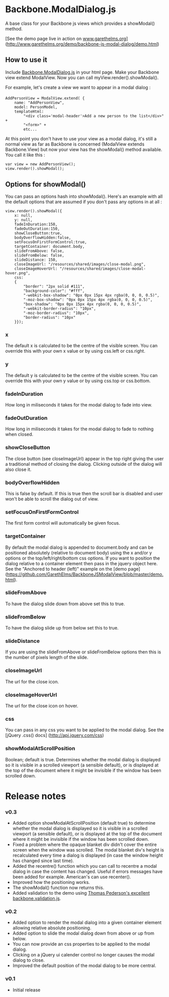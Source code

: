 # Backbone.ModalDialog.js

A base class for your Backbone js views which provides a showModal() method. 

[See the demo page live in action on www.garethelms.org] (http://www.garethelms.org/demo/backbone-js-modal-dialog/demo.html)

## How to use it

Include [Backbone.ModalDialog.js](https://github.com/GarethElms/BackboneJSModalView/blob/master/Backbone.ModalDialog.js) in your html page. Make your Backbone view extend ModalView. Now you can call myView.render().showModal().

For example, let's create a view we want to appear in a modal dialog :

####
	AddPersonView = ModalView.extend( {
		name: "AddPersonView",
		model: PersonModel,
		templateHtml:
			"<div class='modal-header'>Add a new person to the list</div>" +
			"<form>" +
			etc...

At this point you don't have to use your view as a modal dialog, it's still a normal view as far as Backbone is concerned (ModalView extends Backbone.View) but now your view has the showModal() method available. You call it like this :

	var view = new AddPersonView();
	view.render().showModal();

## Options for showModal()
You can pass an options hash into showModal(). Here's an example with all the default options that are assumed if you don't pass any options in at all :

	view.render().showModal({
		x: null,
        y: null,
		fadeInDuration:150,
		fadeOutDuration:150,
		showCloseButton:true,
		bodyOverflowHidden:false,
		setFocusOnFirstFormControl:true,
		targetContainer: document.body,
		slideFromAbove: false,
		slideFromBelow: false,
		slideDistance: 150,
		closeImageUrl: "/resources/shared/images/close-modal.png",
		closeImageHoverUrl: "/resources/shared/images/close-modal-hover.png",
		css:
		{
			"border": "2px solid #111",
			"background-color": "#fff",
			"-webkit-box-shadow": "0px 0px 15px 4px rgba(0, 0, 0, 0.5)",
			"-moz-box-shadow": "0px 0px 15px 4px rgba(0, 0, 0, 0.5)",
			"box-shadow": "0px 0px 15px 4px rgba(0, 0, 0, 0.5)",
			"-webkit-border-radius": "10px",
			"-moz-border-radius": "10px",
			"border-radius": "10px"
		}});

### x
The default x is calculated to be the centre of the visible screen. You can override this with your own x value or by using css.left or css.right.

### y
The default y is calculated to be the centre of the visible screen. You can override this with your own y value or by using css.top or css.bottom.
		
### fadeInDuration
How long in miliseconds it takes for the modal dialog to fade into view.

### fadeOutDuration
How long in miliseconds it takes for the modal dialog to fade to nothing when closed.

### showCloseButton
The close button (see closeImageUrl) appear in the top right giving the user a traditional method of closing the dialog. Clicking outside of the dialog will also close it.

### bodyOverflowHidden
This is false by default. If this is true then the scroll bar is disabled and user won't be able to scroll the dialog out of view.

### setFocusOnFirstFormControl
The first form control will automatically be given focus.

### targetContainer
By default the modal dialog is appended to document.body and can be positioned absolutely (relative to document body) using the x and/or y options or the top/left/right/bottom css options. If you want to position the dialog relative to a container element then pass in the jquery object here. See the "Anchored to header (left)" example on the [demo page] (https://github.com/GarethElms/BackboneJSModalView/blob/master/demo.html).

### slideFromAbove
To have the dialog slide down from above set this to true.

### slideFromBelow
To have the dialog slide up from below set this to true.

### slideDistance
If you are using the slideFromAbove or slideFromBelow options then this is the number of pixels length of the slide.

### closeImageUrl
The url for the close icon.

### closeImageHoverUrl
The url for the close icon on hover.

### css
You can pass in any css you want to be applied to the modal dialog. See the [jQuery .css() docs] (http://api.jquery.com/css)

### showModalAtScrollPosition
Boolean; default is true. Determines whether the modal dialog is displayed so it is visible in a scrolled viewport (a sensible default), or is displayed at the top of the document where it might be invisible if the window has been scrolled down.

# Release notes

### v0.3
* Added option showModalAtScrollPosition (default true) to determine whether the modal dialog is displayed so it is visible in a scrolled viewport (a sensible default), or is displayed at the top of the document where it might be invisible if the window has been scrolled down.
* Fixed a problem where the opaque blanket div didn't cover the entire screen when the window was scrolled. The modal blanket div's height is recalculated every time a dialog is displayed (in case the window height has changed since last time).
* Added the recentre() function which you can call to recentre a modal dialog in case the content has changed. Useful if errors messages have been added for example. American's can use recenter().
* Improved how the positioning works.
* The showModal() function now returns this.
* Added validation to the demo using [Thomas Pederson's excellent backbone.validation.js](https://github.com/thedersen/backbone.validation).

### v0.2
* Added option to render the modal dialog into a given container element allowing relative absolute positioning.
* Added option to slide the modal dialog down from above or up from below.
* You can now provide an css properties to be applied to the modal dialog.
* Clicking on a jQuery ui calender control no longer causes the modal dialog to close.
* Improved the default position of the modal dialog to be more central.

### v0.1
* Initial release